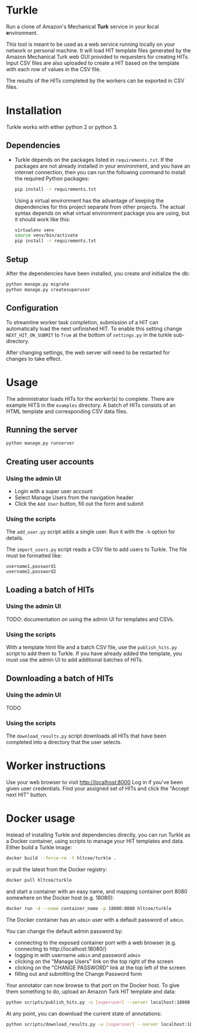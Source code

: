 # Turkle #

Run a clone of Amazon's Mechanical **Turk** service in your **l**ocal
**e**nvironment.

This tool is meant to be used as a web service running locally on your network
or personal machine. It will load HIT template files generated by the Amazon
Mechanical Turk web GUI provided to requesters for creating HITs. Input CSV files are
also uploaded to create a HIT based on the template with each row of
values in the CSV file.

The results of the HITs completed by the workers can be exported in CSV files.


# Installation #

Turkle works with either python 2 or python 3.

## Dependencies ##

- Turkle depends on the packages listed in `requirements.txt`.
  If the packages are not already installed in your environment, and you have
  an internet connection, then you can run the following command to install
  the required Python packages:

  ```bash
  pip install -r requirements.txt
  ```

  Using a virtual environment has the advantage of keeping the dependencies
  for this project separate from other projects. The actual syntax depends
  on what virtual environment package you are using, but it should work like this:

  ```bash
  virtualenv venv
  source venv/bin/activate
  pip install -r requirements.txt
  ```

## Setup ##

After the dependencies have been installed, you create and initialize the db:

```bash
python manage.py migrate
python manage.py createsuperuser
```

## Configuration ##

To streamline worker task completion, submission of a HIT can
automatically load the next unfinished HIT.  To enable this setting
change `NEXT_HIT_ON_SUBMIT` to `True` at the bottom of `settings.py`
in the turkle sub-directory.

After changing settings, the web server will need to be restarted for
changes to take effect.

# Usage

The administrator loads HITs for the worker(s) to complete.
There are example HITS in the `examples` directory.
A batch of HITs consists of an HTML template and corresponding CSV data files.

## Running the server ##

```bash
python manage.py runserver
```

## Creating user accounts ##

### Using the admin UI
 * Login with a super user account
 * Select Manage Users from the navigation header
 * Click the `Add User` button, fill out the form and submit

### Using the scripts
The `add_user.py` script adds a single user. Run it with the `-h` option for details.

The `import_users.py` script reads a CSV file to add users to Turkle.
The file must be formatted like:
```
username1,password1
username2,password2
```

## Loading a batch of HITs ##

### Using the admin UI

TODO: documentation on using the admin UI for templates and CSVs.

### Using the scripts
With a template html file and a batch CSV file, use the
`publish_hits.py` script to add them to Turkle.
If you have already added the template, you must use the admin UI
to add additional batches of HITs.

## Downloading a batch of HITs ##

### Using the admin UI

TODO

### Using the scripts
The `download_results.py` script downloads all HITs that have been completed
into a directory that the user selects.

# Worker instructions

Use your web browser to visit [http://localhost:8000](http://localhost:8000)
Log in if you've been given user credentials.
Find your assigned set of HITs and click the "Accept next HIT" button.

# Docker usage

Instead of installing Turkle and dependencies directly, you can run Turkle as a Docker container, using scripts to manage your HIT templates and data.
Either build a Turkle image:

```bash
docker build --force-rm -t hltcoe/turkle .
```

or pull the latest from the Docker registry:

```bash
docker pull hltcoe/turkle
```

and start a container with an easy name, and mapping container port 8080 somewhere on the Docker host (e.g. 18080):

```bash
docker run -d --name container_name -p 18080:8080 hltcoe/turkle
```

The Docker container has an `admin` user with a default password of `admin`.

You can change the default admin password by:

- connecting to the exposed container port with a web browser (e.g. connecting to http://localhost:18080/)
- logging in with username `admin` and password `admin`
- clicking on the "Manage Users" link on the top right of the screen
- clicking on the "CHANGE PASSWORD" link at the top left of the screen
- filling out and submitting the Change Password form

Your annotator can now browse to that port on the Docker host.  To give them something to do, upload an Amazon Turk HIT template and data:

```bash
python scripts/publish_hits.py -u [superuser] --server localhost:18080 template.html data.csv
```

At any point, you can download the current state of annotations:

```bash
python scripts/download_results.py -u [superuser] --server localhost:18080
```
